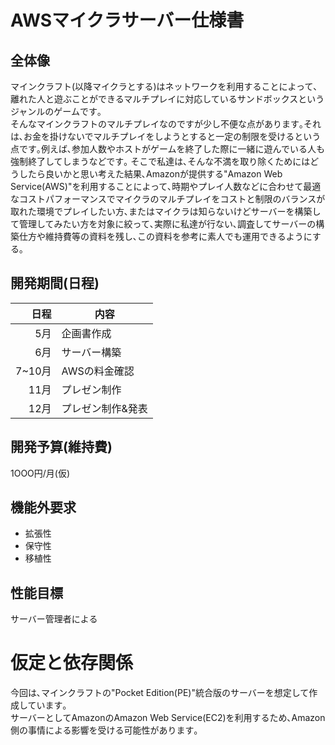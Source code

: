 # AWSマイクラサーバー仕様書

## 全体像
 マインクラフト(以降マイクラとする)はネットワークを利用することによって､離れた人と遊ぶことができるマルチプレイに対応しているサンドボックスというジャンルのゲームです｡  
 そんなマインクラフトのマルチプレイなのですが少し不便な点があります｡それは､お金を掛けないでマルチプレイをしようとすると一定の制限を受けるという点です｡例えば､参加人数やホストがゲームを終了した際に一緒に遊んでいる人も強制終了してしまうなどです｡
 そこで私達は､そんな不満を取り除くためにはどうしたら良いかと思い考えた結果､Amazonが提供する"Amazon Web Service(AWS)"を利用することによって､時期やプレイ人数などに合わせて最適なコストパフォーマンスでマイクラのマルチプレイをコストと制限のバランスが取れた環境でプレイしたい方､またはマイクラは知らないけどサーバーを構築して管理してみたい方を対象に絞って､実際に私達が行ない､調査してサーバーの構築仕方や維持費等の資料を残し､この資料を参考に素人でも運用できるようにする｡

## 開発期間(日程)
| 日程 | 内容 |
| ---: | --- |
| 5月 | 企画書作成 |
| 6月 | サーバー構築 |
| 7~10月 | AWSの料金確認 |
| 11月 | プレゼン制作 |
| 12月 | プレゼン制作&発表 |

## 開発予算(維持費)
1OOO円/月(仮)


## 機能外要求
- 拡張性
- 保守性
- 移植性

## 性能目標
サーバー管理者による

# 仮定と依存関係
 今回は､マインクラフトの"Pocket Edition(PE)"統合版のサーバーを想定して作成しています｡  
サーバーとしてAmazonのAmazon Web Service(EC2)を利用するため､Amazon側の事情による影響を受ける可能性があります｡
